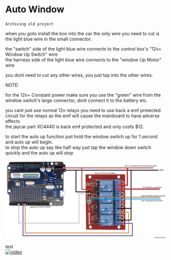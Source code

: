 # Auto Window

`Archiving old project`


when you goto install the box into the car the only wire you need to cut is the light blue wire in the small connector.<br>

the "switch" side of the light blue wire connects to the control box's "12v+ Window Up Switch" wire<br>
the harness side of the light blue wire connects to the "window Up Motor" wire<br>

you dont need to cut any other wires, you just tap into the other wires.<br>


NOTE:<br>

for the 12v+ Constant power make sure you use the "green" wire from the window switch's large connector, dont connect it to the battery etc.<br>

you cant just use normal 12v relays you need to use back a emf protected circuit for the relays as the emf will cause the mainboard to have adverse effects<br>
the jaycar part XC4440 is back emf protected and only costs $12.<br>



to start the auto up function just hold the window switch up for 1 second and auto up will begin.<br>
to stop the auto up say like half way just tap the window down switch quickly and the auto up will stop<br>


<img src=https://github.com/stooged/Auto-Window/blob/main/Images/Diagram.jpg><br>



test<br>
[![video](https://yt-embed.herokuapp.com/embed?v=xRYYs6otPK8)](https://youtu.be/xRYYs6otPK8)